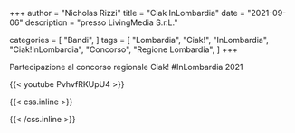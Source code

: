 +++
author = "Nicholas Rizzi"
title = "Ciak InLombardia"
date = "2021-09-06"
description = "presso LivingMedia S.r.L."

categories = [
    "Bandi",
]
tags = [
    "Lombardia",
    "Ciak!",
    "InLombardia",
    "Ciak!InLombardia",
    "Concorso",
    "Regione Lombardia",
]
+++

Partecipazione al concorso regionale Ciak! #InLombardia 2021


{{< youtube PvhvfRKUpU4 >}}

{{< css.inline >}}
<style>
.canon { background: white; width: 100%; height: auto; }
</style>
{{< /css.inline >}}
